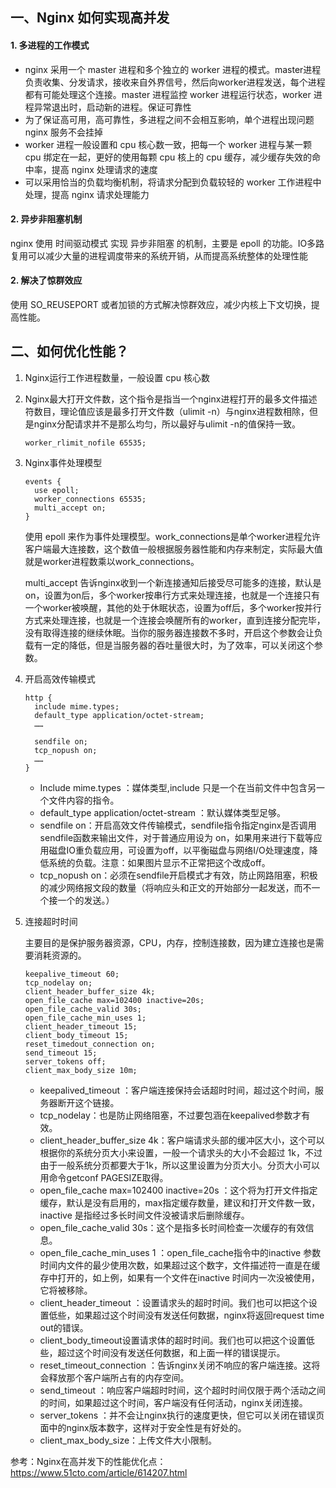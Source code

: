 ## 一、Nginx 如何实现高并发

#### 1. 多进程的工作模式

- nginx 采用一个 master 进程和多个独立的 worker 进程的模式。master进程负责收集、分发请求，接收来自外界信号，然后向worker进程发送，每个进程都有可能处理这个连接。master 进程监控 worker 进程运行状态，worker 进程异常退出时，启动新的进程。保证可靠性
- 为了保证高可用，高可靠性，多进程之间不会相互影响，单个进程出现问题 nginx 服务不会挂掉
- worker 进程一般设置和 cpu 核心数一致，把每一个 worker 进程与某一颗 cpu 绑定在一起，更好的使用每颗 cpu 核上的 cpu 缓存，减少缓存失效的命中率，提高 nginx 处理请求的速度
- 可以采用恰当的负载均衡机制，将请求分配到负载较轻的 worker 工作进程中处理，提高 nginx 请求处理能力

#### 2. 异步非阻塞机制

nginx 使用 时间驱动模式 实现 异步非阻塞 的机制，主要是 epoll 的功能。IO多路复用可以减少大量的进程调度带来的系统开销，从而提高系统整体的处理性能

#### 2. 解决了惊群效应

使用 SO_REUSEPORT 或者加锁的方式解决惊群效应，减少内核上下文切换，提高性能。

## 二、如何优化性能？

1. Nginx运行工作进程数量，一般设置 cpu 核心数

2. Nginx最大打开文件数，这个指令是指当一个nginx进程打开的最多文件描述符数目，理论值应该是最多打开文件数（ulimit -n）与nginx进程数相除，但是nginx分配请求并不是那么均匀，所以最好与ulimit -n的值保持一致。

    ```
    worker_rlimit_nofile 65535; 
    ```

3. Nginx事件处理模型

    ```
    events { 
      use epoll; 
      worker_connections 65535; 
      multi_accept on; 
    } 
    ```

    使用 epoll 来作为事件处理模型。work_connections是单个worker进程允许客户端最大连接数，这个数值一般根据服务器性能和内存来制定，实际最大值就是worker进程数乘以work_connections。

    multi_accept 告诉nginx收到一个新连接通知后接受尽可能多的连接，默认是on，设置为on后，多个worker按串行方式来处理连接，也就是一个连接只有一个worker被唤醒，其他的处于休眠状态，设置为off后，多个worker按并行方式来处理连接，也就是一个连接会唤醒所有的worker，直到连接分配完毕，没有取得连接的继续休眠。当你的服务器连接数不多时，开启这个参数会让负载有一定的降低，但是当服务器的吞吐量很大时，为了效率，可以关闭这个参数。

4. 开启高效传输模式

    ```
    http { 
      include mime.types; 
      default_type application/octet-stream; 
      …… 
     
      sendfile on; 
      tcp_nopush on; 
      …… 
    } 
    ```

    - Include mime.types ：媒体类型,include 只是一个在当前文件中包含另一个文件内容的指令。
    - default_type application/octet-stream ：默认媒体类型足够。
    - sendfile on：开启高效文件传输模式，sendfile指令指定nginx是否调用sendfile函数来输出文件，对于普通应用设为 on，如果用来进行下载等应用磁盘IO重负载应用，可设置为off，以平衡磁盘与网络I/O处理速度，降低系统的负载。注意：如果图片显示不正常把这个改成off。
    - tcp_nopush on：必须在sendfile开启模式才有效，防止网路阻塞，积极的减少网络报文段的数量（将响应头和正文的开始部分一起发送，而不一个接一个的发送。）

5. 连接超时时间

    主要目的是保护服务器资源，CPU，内存，控制连接数，因为建立连接也是需要消耗资源的。

    ```
    keepalive_timeout 60; 
    tcp_nodelay on; 
    client_header_buffer_size 4k; 
    open_file_cache max=102400 inactive=20s; 
    open_file_cache_valid 30s; 
    open_file_cache_min_uses 1; 
    client_header_timeout 15; 
    client_body_timeout 15; 
    reset_timedout_connection on; 
    send_timeout 15; 
    server_tokens off; 
    client_max_body_size 10m; 
    ```

    - keepalived_timeout ：客户端连接保持会话超时时间，超过这个时间，服务器断开这个链接。
    - tcp_nodelay：也是防止网络阻塞，不过要包涵在keepalived参数才有效。
    - client_header_buffer_size 4k：客户端请求头部的缓冲区大小，这个可以根据你的系统分页大小来设置，一般一个请求头的大小不会超过 1k，不过由于一般系统分页都要大于1k，所以这里设置为分页大小。分页大小可以用命令getconf PAGESIZE取得。
    - open_file_cache max=102400 inactive=20s ：这个将为打开文件指定缓存，默认是没有启用的，max指定缓存数量，建议和打开文件数一致，inactive 是指经过多长时间文件没被请求后删除缓存。
    - open_file_cache_valid 30s：这个是指多长时间检查一次缓存的有效信息。
    - open_file_cache_min_uses 1 ：open_file_cache指令中的inactive 参数时间内文件的最少使用次数，如果超过这个数字，文件描述符一直是在缓存中打开的，如上例，如果有一个文件在inactive 时间内一次没被使用，它将被移除。
    - client_header_timeout ：设置请求头的超时时间。我们也可以把这个设置低些，如果超过这个时间没有发送任何数据，nginx将返回request time out的错误。
    - client_body_timeout设置请求体的超时时间。我们也可以把这个设置低些，超过这个时间没有发送任何数据，和上面一样的错误提示。
    - reset_timeout_connection ：告诉nginx关闭不响应的客户端连接。这将会释放那个客户端所占有的内存空间。
    - send_timeout ：响应客户端超时时间，这个超时时间仅限于两个活动之间的时间，如果超过这个时间，客户端没有任何活动，nginx关闭连接。
    - server_tokens ：并不会让nginx执行的速度更快，但它可以关闭在错误页面中的nginx版本数字，这样对于安全性是有好处的。
    - client_max_body_size：上传文件大小限制。

参考：Nginx在高并发下的性能优化点： https://www.51cto.com/article/614207.html





















